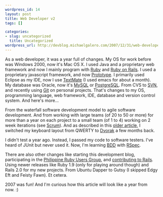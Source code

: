 ```yaml
--- 
wordpress_id: 14
layout: post
title: Web Developer v2
tags: []

categories: 
- slug: uncategorized
  title: Uncategorized
wordpress_url: http://devblog.michaelgalero.com/2007/12/31/web-developer-v2/
---
```


As a web developer, it was a year full of changes. My OS for work before was Windows 2000, now it's Mac OS X. I used Java and a proprietary web framework and now I mainly program with [Ruby](http://ruby-lang.org/) and [Ruby on Rails](http://www.rubyonrails.org/). I used a proprietary javascript framework, and now [Prototype](http://www.prototypejs.org/). I primarily used Eclipse as my IDE, now I use [TextMate](http://macromates.com/) (I used emacs for about a month). My database was Oracle, now it's [MySQL](http://dev.mysql.com/) or [PostgreSQL](http://www.postgresql.org/). From CVS to [SVN](http://svnbook.red-bean.com/), and recently using [Git](http://git.or.cz/) on personal projects. That's changes to my OS, programming language, web framework, IDE, database and version control system. And here's more...

From the waterfall software development model to agile software development. And from working with large teams (of 20 to 50 or more) for more than a year on each project to a small team (of 1 to 4) working on 2 week iterations (see [Scrum](http://en.wikipedia.org/wiki/Scrum_(development))). And as described in this [older article](/blog/2007/11/27/a-journey-with-dvorak-so-far/), I switched my keyboard layout from QWERTY to [Dvorak](http://en.wikipedia.org/wiki/Dvorak_Simplified_Keyboard) a few months back.

I didn't test a year ago. Instead, I passed my code to software testers. I've heard of JUnit but never used it. Now, I'm learning [BDD](http://behaviour-driven.org/) with [RSpec](http://rspec.info/).

There are also other changes like starting this development blog, participating in the [Philippine Ruby Users Group](http://groups.google.com/group/ruby-phil), and [contributing to Rails](http://dev.rubyonrails.org/). Using newer releases like Ruby 1.9 (only for playing around though) and Rails 2.0 for my new projects. From Ubuntu Dapper to Gutsy (I skipped Edgy Eft and Feisty Fawn). Et cetera.

2007 was fun! And I'm curious how this article will look like a year from now. :)
